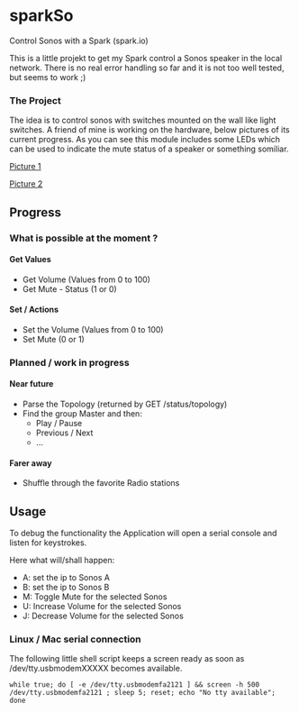 sparkSo
==========

Control Sonos with a Spark (spark.io)

This is a little projekt to get my Spark control a Sonos speaker in the local network.
There is no real error handling so far and it is not too well tested, but seems to work ;)


### The Project

The idea is to control sonos with switches mounted on the wall like light switches. A friend of mine is working on the hardware, below pictures of its current progress. As you can see this module includes some LEDs which can be used to indicate the mute status of a speaker or something somiliar.


[Picture 1](https://github.com/phhe/sparkSo/blob/master/img/IMG_5257.jpeg?raw=true)

[Picture 2](https://github.com/phhe/sparkSo/blob/master/img/IMG_7468.jpeg?raw=true)


## Progress

### What is possible at the moment ?

#### Get Values

- Get Volume (Values from 0 to 100)
- Get Mute - Status (1 or 0)


#### Set / Actions

- Set the Volume (Values from 0 to 100)
- Set Mute (0 or 1)


### Planned / work in progress

#### Near future

- Parse the Topology (returned by GET /status/topology)
- Find the group Master and then:
  - Play / Pause
  - Previous / Next
  - ...



#### Farer away

- Shuffle through the favorite Radio stations


## Usage

To debug the functionality the Application will open a serial console and listen for keystrokes.

Here what will/shall happen:

  * A: set the ip to Sonos A 
  * B: set the ip to Sonos B
  * M: Toggle Mute for the selected Sonos
  * U: Increase Volume for the selected Sonos
  * J: Decrease Volume for the selected Sonos


### Linux / Mac serial connection

The following little shell script keeps a screen ready as soon as /dev/tty.usbmodemXXXXX becomes available. 

    while true; do [ -e /dev/tty.usbmodemfa2121 ] && screen -h 500 /dev/tty.usbmodemfa2121 ; sleep 5; reset; echo "No tty available"; done
